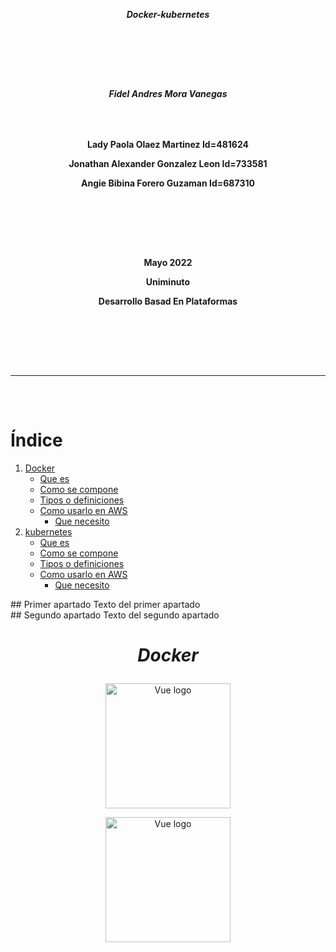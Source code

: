 [comment]: # (creacion de la hoja de presentacion)

***<p align = "center">Docker-kubernetes</p>***  
### ㅤㅤ
### ㅤㅤ
***<p align = "center">Fidel Andres Mora Vanegas</p>***
### ㅤㅤ
**<p align = "center">Lady Paola Olaez Martinez Id=481624</p>**
**<p align = "center">Jonathan Alexander Gonzalez Leon Id=733581</p>**
**<p align = "center">Angie Bibina Forero Guzaman Id=687310</p>**
### ㅤㅤ
### ㅤㅤ
**<p align = "center">Mayo 2022</p>**
**<p align = "center">Uniminuto</p>**
**<p align = "center">Desarrollo Basad En Plataformas</p>**
### ㅤㅤ
### ㅤ
---
### ㅤ
[comment]: # (Creacion del indice)
# **Índice**
1. [Docker] 
      - [Que es](#id1)
      - [Como se compone](#id1)
      - [Tipos o definiciones](#id1) 
      - [Como usarlo en AWS](#id1)
          - [Que necesito](#id1)
3. [kubernetes](#id2)
      - [Que es](#id1)
      - [Como se compone](#id1)
      - [Tipos o definiciones](#id1) 
      - [Como usarlo en AWS](#id1)
          - [Que necesito](#id1)
 
[Docker]: https://github.com/Jonathan-9914/Docker-kubernetes/blob/main/Docker.md
<div id='id1' />
## Primer apartado
Texto del primer apartado
<div id='id2' />
## Segundo apartado
Texto del segundo apartado






# ***<p align = "center">Docker</p>***

<p align="center"><a href="https://www.docker.com/" target="_blank" rel="noopener noreferrer"><img width="200" src="https://1000marcas.net/wp-content/uploads/2021/05/Docker-Logo-2013.png" alt="Vue logo"></a></p>

<p align="center"><a href="https://www.docker.com/" target="_blank" rel="noopener noreferrer"><img width="200" src="https://blog.chun.no/images/2014-06-01-docker.gif" alt="Vue logo"></a></p>





